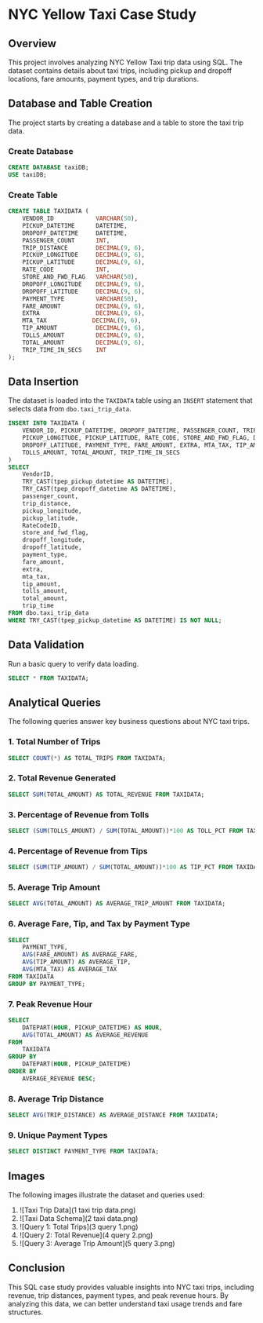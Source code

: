 # NYC Yellow Taxi Case Study

## Overview
This project involves analyzing NYC Yellow Taxi trip data using SQL. The dataset contains details about taxi trips, including pickup and dropoff locations, fare amounts, payment types, and trip durations.

## Database and Table Creation
The project starts by creating a database and a table to store the taxi trip data.

### Create Database
```sql
CREATE DATABASE taxiDB;
USE taxiDB;
```

### Create Table
```sql
CREATE TABLE TAXIDATA (
    VENDOR_ID            VARCHAR(50),
    PICKUP_DATETIME      DATETIME,  
    DROPOFF_DATETIME     DATETIME,  
    PASSENGER_COUNT      INT,
    TRIP_DISTANCE        DECIMAL(9, 6),
    PICKUP_LONGITUDE     DECIMAL(9, 6),
    PICKUP_LATITUDE      DECIMAL(9, 6),
    RATE_CODE            INT,
    STORE_AND_FWD_FLAG   VARCHAR(50),
    DROPOFF_LONGITUDE    DECIMAL(9, 6),
    DROPOFF_LATITUDE     DECIMAL(9, 6),
    PAYMENT_TYPE         VARCHAR(50),
    FARE_AMOUNT          DECIMAL(9, 6),
    EXTRA                DECIMAL(9, 6),
    MTA_TAX             DECIMAL(9, 6),
    TIP_AMOUNT           DECIMAL(9, 6),
    TOLLS_AMOUNT         DECIMAL(9, 6),
    TOTAL_AMOUNT         DECIMAL(9, 6),
    TRIP_TIME_IN_SECS    INT
);
```

## Data Insertion
The dataset is loaded into the `TAXIDATA` table using an `INSERT` statement that selects data from `dbo.taxi_trip_data`.

```sql
INSERT INTO TAXIDATA (
    VENDOR_ID, PICKUP_DATETIME, DROPOFF_DATETIME, PASSENGER_COUNT, TRIP_DISTANCE,
    PICKUP_LONGITUDE, PICKUP_LATITUDE, RATE_CODE, STORE_AND_FWD_FLAG, DROPOFF_LONGITUDE,
    DROPOFF_LATITUDE, PAYMENT_TYPE, FARE_AMOUNT, EXTRA, MTA_TAX, TIP_AMOUNT,
    TOLLS_AMOUNT, TOTAL_AMOUNT, TRIP_TIME_IN_SECS
)
SELECT
    VendorID,
    TRY_CAST(tpep_pickup_datetime AS DATETIME),
    TRY_CAST(tpep_dropoff_datetime AS DATETIME),
    passenger_count,
    trip_distance,
    pickup_longitude,
    pickup_latitude,
    RateCodeID,
    store_and_fwd_flag,
    dropoff_longitude,
    dropoff_latitude,
    payment_type,
    fare_amount,
    extra,
    mta_tax,
    tip_amount,
    tolls_amount,
    total_amount,
    trip_time  
FROM dbo.taxi_trip_data
WHERE TRY_CAST(tpep_pickup_datetime AS DATETIME) IS NOT NULL;
```

## Data Validation
Run a basic query to verify data loading.
```sql
SELECT * FROM TAXIDATA;
```

## Analytical Queries
The following queries answer key business questions about NYC taxi trips.

### 1. Total Number of Trips
```sql
SELECT COUNT(*) AS TOTAL_TRIPS FROM TAXIDATA;
```

### 2. Total Revenue Generated
```sql
SELECT SUM(TOTAL_AMOUNT) AS TOTAL_REVENUE FROM TAXIDATA;
```

### 3. Percentage of Revenue from Tolls
```sql
SELECT (SUM(TOLLS_AMOUNT) / SUM(TOTAL_AMOUNT))*100 AS TOLL_PCT FROM TAXIDATA;
```

### 4. Percentage of Revenue from Tips
```sql
SELECT (SUM(TIP_AMOUNT) / SUM(TOTAL_AMOUNT))*100 AS TIP_PCT FROM TAXIDATA;
```

### 5. Average Trip Amount
```sql
SELECT AVG(TOTAL_AMOUNT) AS AVERAGE_TRIP_AMOUNT FROM TAXIDATA;
```

### 6. Average Fare, Tip, and Tax by Payment Type
```sql
SELECT
    PAYMENT_TYPE,
    AVG(FARE_AMOUNT) AS AVERAGE_FARE,
    AVG(TIP_AMOUNT) AS AVERAGE_TIP,
    AVG(MTA_TAX) AS AVERAGE_TAX
FROM TAXIDATA
GROUP BY PAYMENT_TYPE;
```

### 7. Peak Revenue Hour
```sql
SELECT
    DATEPART(HOUR, PICKUP_DATETIME) AS HOUR,
    AVG(TOTAL_AMOUNT) AS AVERAGE_REVENUE
FROM
    TAXIDATA
GROUP BY
    DATEPART(HOUR, PICKUP_DATETIME)
ORDER BY
    AVERAGE_REVENUE DESC;
```

### 8. Average Trip Distance
```sql
SELECT AVG(TRIP_DISTANCE) AS AVERAGE_DISTANCE FROM TAXIDATA;
```

### 9. Unique Payment Types
```sql
SELECT DISTINCT PAYMENT_TYPE FROM TAXIDATA;
```

## Images
The following images illustrate the dataset and queries used:
1. ![Taxi Trip Data](1 taxi trip data.png)
2. ![Taxi Data Schema](2 taxi data.png)
3. ![Query 1: Total Trips](3 query 1.png)
4. ![Query 2: Total Revenue](4 query 2.png)
5. ![Query 3: Average Trip Amount](5 query 3.png)

## Conclusion
This SQL case study provides valuable insights into NYC taxi trips, including revenue, trip distances, payment types, and peak revenue hours. By analyzing this data, we can better understand taxi usage trends and fare structures.

